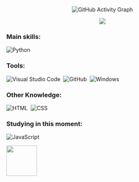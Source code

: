 <div align="center">
  <img src="https://github-readme-activity-graph.vercel.app/graph?username=Giovani-Simple-Dev&bg_color=000000" alt="GitHub Activity Graph" />
</div>

<p align="center">
  <img src="https://github-profile-trophy.vercel.app/?username=Giovani-Simple-Dev&theme=dracula&row=2&no-bg=true&column=3&margin-w=15&margin-h=15" />
</p>



### Main skills:
![Python](https://img.shields.io/badge/-python-0D1117?style=for-the-badge&logo=python&labelColor=0D1117&textColor=0D1117)&nbsp;

### Tools:
![Visual Studio Code](https://img.shields.io/badge/-Visual%20Studio%20Code-0D1117?style=for-the-badge&logo=visual-studio-code&logoColor=0D1117&labelColor=0D1117)&nbsp;
![GitHub](https://img.shields.io/badge/-GitHub-0D1117?style=for-the-badge&logo=github&labelColor=0D1117)&nbsp;
![Windows](https://img.shields.io/badge/-Windows-0D1117?style=for-the-badge&logo=windows&labelColor=0D1117)&nbsp;

### Other Knowledge:
![HTML](https://img.shields.io/badge/-HTML-0D1117?style=for-the-badge&logo=html5&labelColor=0D1117)&nbsp;
![CSS](https://img.shields.io/badge/-CSS-0D1117?style=for-the-badge&logo=CSS3&logoColor=1572B6&labelColor=0D1117)&nbsp;

### Studying in this moment:
![JavaScript](https://img.shields.io/badge/-JavaScript-0D1117?style=for-the-badge&logo=javascript&labelColor=0D1117&textColor=0D1117)&nbsp;

<p align="bottom">
   <img src="https://cdn.jsdelivr.net/gh/devicons/devicon@latest/icons/go/go-original.svg" style="width: 80px;"&logo=GoLang />        
</p>

